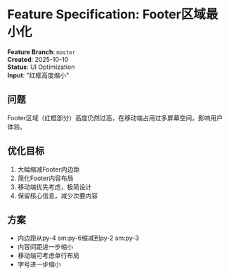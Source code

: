 # Feature Specification: Footer区域最小化

**Feature Branch**: `master`  
**Created**: 2025-10-10  
**Status**: UI Optimization  
**Input**: "红框高度缩小"

## 问题

Footer区域（红框部分）高度仍然过高，在移动端占用过多屏幕空间，影响用户体验。

## 优化目标

1. 大幅缩减Footer内边距
2. 简化Footer内容布局
3. 移动端优先考虑，极简设计
4. 保留核心信息，减少次要内容

## 方案

- 内边距从py-4 sm:py-6缩减到py-2 sm:py-3
- 内容间距进一步缩小
- 移动端可考虑单行布局
- 字号进一步缩小

